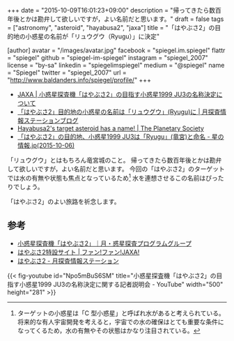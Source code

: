 +++
date = "2015-10-09T16:01:23+09:00"
description = "帰ってきたら数百年後とかは勘弁して欲しいですが，よい名前だと思います。"
draft = false
tags = ["astronomy", "asteroid", "hayabusa2", "jaxa"]
title = "「はやぶさ2」の目的地の小惑星の名前が「リュウグウ（Ryugu）」に決定"

[author]
  avatar = "/images/avatar.jpg"
  facebook = "spiegel.im.spiegel"
  flattr = "spiegel"
  github = "spiegel-im-spiegel"
  instagram = "spiegel_2007"
  license = "by-sa"
  linkedin = "spiegelimspiegel"
  medium = "@spiegel"
  name = "Spiegel"
  twitter = "spiegel_2007"
  url = "http://www.baldanders.info/spiegel/profile/"
+++

- [JAXA | 小惑星探査機「はやぶさ2」の目指す小惑星1999 JU3の名称決定について](http://www.jaxa.jp/press/2015/10/20151005_ryugu_j.html)
- [「はやぶさ2」目的地の小惑星の名前は「リュウグウ」(Ryugu)に | 月探査情報ステーションブログ](http://moonstation.jp/ja/blog/archives/1882)
- [Hayabusa2's target asteroid has a name! | The Planetary Society](http://www.planetary.org/blogs/emily-lakdawalla/2015/10051019-hayabusa2s-target-asteroid.html)
- [「はやぶさ2」の目的地、小惑星1999 JU3は「Ryugu」(竜宮)と命名 - 星の情報.jp(2015-10-06)](http://news.local-group.jp/20151006.html#p01)

「リュウグウ」とはもちろん竜宮城のこと。
帰ってきたら数百年後とかは勘弁して欲しいですが，よい名前だと思います。
今回の「はやぶさ2」のターゲットでは水の有無や状態も焦点となっているため[^a] 水を連想させるこの名前はぴったりでしょう。

[^a]: ターゲットの小惑星は「C 型小惑星」と呼ばれ水があると考えられている。将来的な有人宇宙開発を考えると，宇宙での水の確保はとても重要な条件になってくるため，水の有無やその状態はかなり注目されている。

「はやぶさ2」のよい旅路を祈念します。

## 参考

- [小惑星探査機「はやぶさ2」｜月・惑星探査プログラムグループ](http://www.jspec.jaxa.jp/activity/hayabusa2.html)
- [はやぶさ2特設サイト | ファン!ファン!JAXA!](http://fanfun.jaxa.jp/countdown/hayabusa2/)
- [はやぶさ2 - 月探査情報ステーション](http://moonstation.jp/ja/hayabusa/2/index.html)

{{< fig-youtube id="Npo5mBuS6SM" title="小惑星探査機「はやぶさ2」の目指す小惑星1999 JU3の名称決定に関する記者説明会 - YouTube" width="500" height="281" >}}

